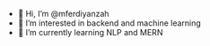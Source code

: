 - 👋 Hi, I’m @mferdiyanzah
- 👀 I’m interested in backend and machine learning
- 🌱 I’m currently learning NLP and MERN

<!---
mferdiyanzah/mferdiyanzah is a ✨ special ✨ repository because its `README.md` (this file) appears on your GitHub profile.
You can click the Preview link to take a look at your changes.
--->
